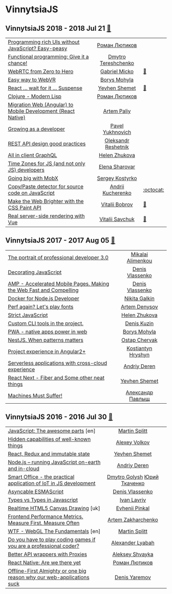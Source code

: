 # VinnytsiaJS

## VinnytsiaJS 2018 - 2018 Jul 21 [:movie_camera:](https:&#x2F;&#x2F;www.youtube.com&#x2F;playlist?list&#x3D;PL7GMpyIlGWSXPe93ZHYMnn9FHwNlwC1yO)
| | | |
| --- | :---: | --- |
| [Programming rich UIs without JavaScript? Easy-peasy](https://youtu.be/5IQVSJQvlEE)  |  [Роман Лютиков](speakers&#x2F;Роман%20Лютиков.md)  |    |
| [Functional programming: Give it a chance!](https://youtu.be/M-rRkTAj5wg)  |  [Dmytro Tereshchenko](speakers&#x2F;Dmytro%20Tereshchenko.md)  |    |
| [WebRTC from Zero to Hero](https://youtu.be/PVIrW8XFYdM)  |  [Gabriel Micko](speakers&#x2F;Gabriel%20Micko.md)  | [:notebook:](https://talks.webrtc.rocks/VinnytsiaJS2018/WebRTCFromZeroToHero_PDF.pdf)   |
| [Easy way to WebVR](https://youtu.be/ie00uBz0KQU)  |  [Borys Mohyla](speakers&#x2F;Borys%20Mohyla.md)  |    |
| [React … wait for it … Suspense](https://youtu.be/a2NLPMgtaYc)  |  [Yevhen Shemet](speakers&#x2F;Yevhen%20Shemet.md)  | [:notebook:](https://present-react-suspense.herokuapp.com/)   |
| [Clojure - Modern Lisp](https://youtu.be/eb3hDv_CuD8)  |  [Роман Лютиков](speakers&#x2F;Роман%20Лютиков.md)  |    |
| [Migration Web (Angular) to Mobile Development (React Native)](https://youtu.be/jcBnC8LZHoU)  |  [Artem Paliy](speakers&#x2F;Artem%20Paliy.md)  |    |
| [Growing as a developer](https://youtu.be/GvgNye4j4vw)  |  [Pavel Yukhnovich](speakers&#x2F;Pavel%20Yukhnovich.md)  |    |
| [REST API design good practices](https://youtu.be/yR5sBW6Ii7I)  |  [Oleksandr Reshetnik](speakers&#x2F;Oleksandr%20Reshetnik.md)  |    |
| [All in client GraphQL](https://youtu.be/_-NJVzZ9b6g)  |  [Helen Zhukova](speakers&#x2F;Helen%20Zhukova.md)  |    |
| [Time Zones for JS (and not only JS) developers](https://youtu.be/h1jlwEIByLg)  |  [Elena Sharovar](speakers&#x2F;Elena%20Sharovar.md)  |    |
| [Going big with MobX](https://youtu.be/YOfmlbT-s5M)  |  [Sergey Kostyrko](speakers&#x2F;Sergey%20Kostyrko.md)  |    |
| [Copy&#x2F;Paste detector for source code on JavaScript](https://youtu.be/oRO6i2JKmDY)  |  [Andrii Kucherenko](speakers&#x2F;Andrii%20Kucherenko.md)  |  [:octocat:](https://github.com/kucherenko/jscpd)  |
| [Make the Web Brighter with the CSS Paint API](https://youtu.be/Gfq5Ut3r6Bw)  |  [Vitalii Bobrov](speakers&#x2F;Vitalii%20Bobrov.md)  | [:notebook:](https://speakerdeck.com/bobrov1989/make-the-web-brighter-with-the-css-paint-api)   |
| [Real server-side rendering with Vue](https://youtu.be/xSKSH27Zczo)  |  [Vitalii Savchuk](speakers&#x2F;Vitalii%20Savchuk.md)  | [:notebook:](https://esvit.github.io/presentation-nuxt/#)   |
## VinnytsiaJS 2017 - 2017 Aug 05 [:movie_camera:](https:&#x2F;&#x2F;www.youtube.com&#x2F;playlist?list&#x3D;PL7GMpyIlGWSU-daVXdg16AgKi_ED7n1Td)
| | | |
| --- | :---: | --- |
| [The portrait of professional developer 3.0](https://www.youtube.com/watch?v=Z48yWbWuU78)  |  [Mikalai Alimenkou](speakers&#x2F;Mikalai%20Alimenkou.md)  |    |
| [Decorating JavaScript](https://www.youtube.com/watch?v=I9O25eXZGh4)  |  [Denis Vlassenko](speakers&#x2F;Denis%20Vlassenko.md)  |    |
| [AMP - Accelerated Mobile Pages. Making the Web Fast and Compelling](https://www.youtube.com/watch?v=GDN2j3vHtJI)  |  [Denis Vlassenko](speakers&#x2F;Denis%20Vlassenko.md)  |    |
| [Docker for Node.js Developer](https://www.youtube.com/watch?v=Es0uBQOiEw4)  |  [Nikita Galkin](speakers&#x2F;Nikita%20Galkin.md)  |    |
| [Perf again? Let&#39;s play fonts](https://www.youtube.com/watch?v=0e0QrcHslAA)  |  [Artem Denysov](speakers&#x2F;Artem%20Denysov.md)  |    |
| [Strict JavaScript](https://www.youtube.com/watch?v=XJiRqW2Gf6o)  |  [Helen Zhukova](speakers&#x2F;Helen%20Zhukova.md)  |    |
| [Custom CLI tools in the project.](https://www.youtube.com/watch?v=K1HEd0uUEXo)  |  [Denis Kuzin](speakers&#x2F;Denis%20Kuzin.md)  |    |
| [PWA - native apps power in web](https://www.youtube.com/watch?v=Teix6SA1FbU)  |  [Borys Mohyla](speakers&#x2F;Borys%20Mohyla.md)  |    |
| [NestJS. When patterns matters](https://www.youtube.com/watch?v=Z9KkMRd8Blc)  |  [Ostap Chervak](speakers&#x2F;Ostap%20Chervak.md)  |    |
| [Project experience in Angular2+](https://www.youtube.com/watch?v=4TwvQIIOCH8)  |  [Kostiantyn Hryshyn](speakers&#x2F;Kostiantyn%20Hryshyn.md)  |    |
| [Serverless applications with cross-cloud experience](https://www.youtube.com/watch?v=yfJcrEvQnJg)  |  [Andriy Deren](speakers&#x2F;Andriy%20Deren.md)  |    |
| [React Next - Fiber and Some other neat things](https://www.youtube.com/watch?v=SbWFMoZDxdA)  |  [Yevhen Shemet](speakers&#x2F;Yevhen%20Shemet.md)  |    |
| [Machines Must Suffer!](https://www.youtube.com/watch?v=4WLuNX2lPx0)  |  [Александр Павлыщ](speakers&#x2F;Александр%20Павлыщ.md)  |    |
## VinnytsiaJS 2016 - 2016 Jul 30 [:movie_camera:](https:&#x2F;&#x2F;www.youtube.com&#x2F;playlist?list&#x3D;PL7GMpyIlGWSV3M0bAmCS9TdRNWtayhmxc)
| | | |
| --- | :---: | --- |
| [JavaScript: The awesome parts](https://www.youtube.com/watch?v=wQuG094IdEw) [en] |  [Martin Splitt](speakers&#x2F;Martin%20Splitt.md)  |    |
| [Hidden capabilities of well-known things](https://www.youtube.com/watch?v=mG10Hnrryhc)  |  [Alexey Volkov](speakers&#x2F;Alexey%20Volkov.md)  |    |
| [React, Redux and immutable state](https://www.youtube.com/watch?v=HWTqxAUCBsI)  |  [Yevhen Shemet](speakers&#x2F;Yevhen%20Shemet.md)  |    |
| [Node.js – running JavaScript on-earth and in-cloud](https://www.youtube.com/watch?v=_cdKDhoAYvk)  |  [Andriy Deren](speakers&#x2F;Andriy%20Deren.md)  |    |
| [Smart Office - the practical application of IoT in JS development](https://www.youtube.com/watch?v=qWHMK_uHT4I)  |  [Dmytro Golysh](speakers&#x2F;Dmytro%20Golysh.md)  [Юрий Ткаченко](speakers&#x2F;Юрий%20Ткаченко.md)  |    |
| [Asyncable ESMAScript](https://www.youtube.com/watch?v=ocaV1zZZcAs)  |  [Denis Vlassenko](speakers&#x2F;Denis%20Vlassenko.md)  |    |
| [Types vs Types in Javascript](https://www.youtube.com/watch?v=x7fnpMN7z3U)  |  [Ivan Lavriv](speakers&#x2F;Ivan%20Lavriv.md)  |    |
| [Realtime HTML5 Canvas Drawing](https://www.youtube.com/watch?v=_LMIEPoGxNU) [uk] |  [Evhenii Pinkal](speakers&#x2F;Evhenii%20Pinkal.md)  |    |
| [Frontend Performance Metrics. Measure First. Measure Often](https://www.youtube.com/watch?v=mUG0iVj3Bb0)  |  [Artem Zakharchenko](speakers&#x2F;Artem%20Zakharchenko.md)  |    |
| [WTF - WebGL The Fundamentals](https://www.youtube.com/watch?v=C79DDrEIpys) [en] |  [Martin Splitt](speakers&#x2F;Martin%20Splitt.md)  |    |
| [Do you have to play coding games if you are a professional coder?](https://www.youtube.com/watch?v=aMWg4FgmfYI)  |  [Alexander Lyabah](speakers&#x2F;Alexander%20Lyabah.md)  |    |
| [Better API wrappers with Proxies](https://www.youtube.com/watch?v=hxQW7tcPQ2s)  |  [Aleksey Shvayka](speakers&#x2F;Aleksey%20Shvayka.md)  |    |
| [React Native: Are we there yet](https://www.youtube.com/watch?v=o2_qDphpjlQ)  |  [Роман Лютиков](speakers&#x2F;Роман%20Лютиков.md)  |    |
| [Offline-First Almighty or one big reason why our web-applications suck](https://www.youtube.com/watch?v=u5PPiWwojDY)  |  [Denis Yaremov](speakers&#x2F;Denis%20Yaremov.md)  |    |
